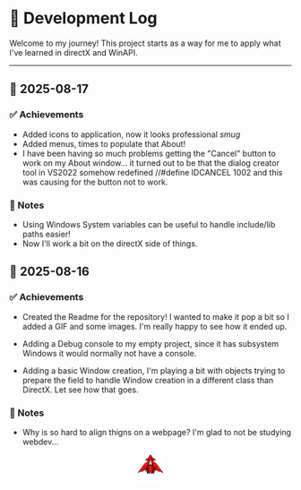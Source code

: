 # 📝 Development Log

Welcome to my journey! This project starts as a way for me to apply what I've learned in directX and WinAPI. 

---

## 📅 2025-08-17
### ✅ Achievements

- Added icons to application, now it looks professional *smug*
- Added menus, times to populate that About!
- I have been having so much problems getting the "Cancel" button to work on my About window...
it turned out to be that the dialog creator tool in VS2022 somehow redefined 
//#define IDCANCEL                        1002
and this was causing for the button not to work. 

### 🔧 Notes
- Using Windows System variables can be useful to handle include/lib paths easier!
- Now I'll work a bit on the directX side of things.

## 📅 2025-08-16
### ✅ Achievements

- Created the Readme for the repository! I wanted to make it pop a bit so I added a GIF and some images. 
I'm really happy to see how it ended up.

- Adding a Debug console to my empty project, since it has subsystem Windows it would normally not have a console. 
- Adding a basic Window creation, I'm playing a bit with objects trying to prepare the field to handle Window creation in a different class than DirectX. Let see how that goes.

### 🔧 Notes
- Why is so hard to align thigns on a webpage? I'm glad to not be studying webdev...

<p align="center">
  <img src="../assets/Aerial_gif.gif" width="50" height="50"/>
</p>



